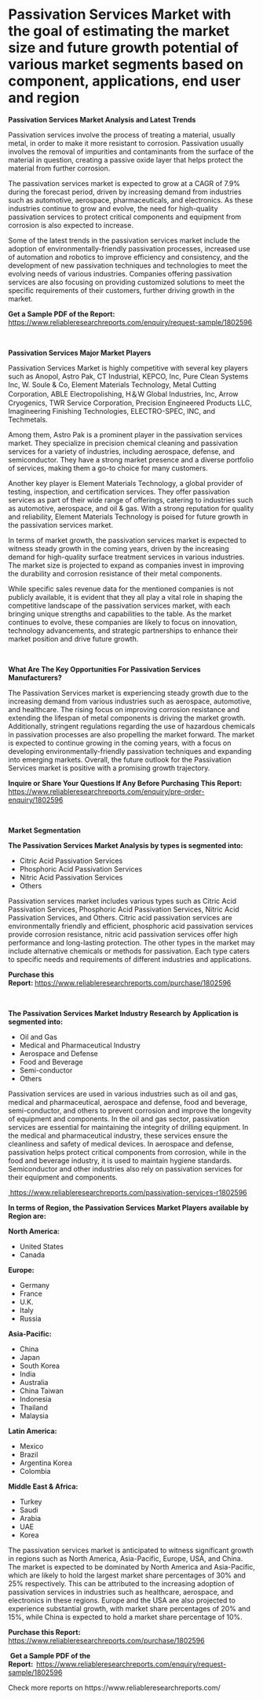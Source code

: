 <p><h1>Passivation Services Market with the goal of estimating the market size and future growth potential of various market segments based on component, applications, end user and region</h1></p><p><strong>Passivation Services Market Analysis and Latest Trends</strong></p>
<p><p>Passivation services involve the process of treating a material, usually metal, in order to make it more resistant to corrosion. Passivation usually involves the removal of impurities and contaminants from the surface of the material in question, creating a passive oxide layer that helps protect the material from further corrosion. </p><p>The passivation services market is expected to grow at a CAGR of 7.9% during the forecast period, driven by increasing demand from industries such as automotive, aerospace, pharmaceuticals, and electronics. As these industries continue to grow and evolve, the need for high-quality passivation services to protect critical components and equipment from corrosion is also expected to increase.</p><p>Some of the latest trends in the passivation services market include the adoption of environmentally-friendly passivation processes, increased use of automation and robotics to improve efficiency and consistency, and the development of new passivation techniques and technologies to meet the evolving needs of various industries. Companies offering passivation services are also focusing on providing customized solutions to meet the specific requirements of their customers, further driving growth in the market.</p></p>
<p><strong>Get a Sample PDF of the Report:&nbsp;</strong> <a href="https://www.reliableresearchreports.com/enquiry/request-sample/1802596">https://www.reliableresearchreports.com/enquiry/request-sample/1802596</a></p>
<p>&nbsp;</p>
<p><strong>Passivation Services Major Market Players</strong></p>
<p><p>Passivation Services Market is highly competitive with several key players such as Anopol, Astro Pak, CT Industrial, KEPCO, Inc, Pure Clean Systems Inc, W. Soule & Co, Element Materials Technology, Metal Cutting Corporation, ABLE Electropolishing, H＆W Global Industries, Inc, Arrow Cryogenics, TWR Service Corporation, Precision Engineered Products LLC, Imagineering Finishing Technologies, ELECTRO-SPEC, INC, and Techmetals.</p><p>Among them, Astro Pak is a prominent player in the passivation services market. They specialize in precision chemical cleaning and passivation services for a variety of industries, including aerospace, defense, and semiconductor. They have a strong market presence and a diverse portfolio of services, making them a go-to choice for many customers.</p><p>Another key player is Element Materials Technology, a global provider of testing, inspection, and certification services. They offer passivation services as part of their wide range of offerings, catering to industries such as automotive, aerospace, and oil & gas. With a strong reputation for quality and reliability, Element Materials Technology is poised for future growth in the passivation services market.</p><p>In terms of market growth, the passivation services market is expected to witness steady growth in the coming years, driven by the increasing demand for high-quality surface treatment services in various industries. The market size is projected to expand as companies invest in improving the durability and corrosion resistance of their metal components.</p><p>While specific sales revenue data for the mentioned companies is not publicly available, it is evident that they all play a vital role in shaping the competitive landscape of the passivation services market, with each bringing unique strengths and capabilities to the table. As the market continues to evolve, these companies are likely to focus on innovation, technology advancements, and strategic partnerships to enhance their market position and drive future growth.</p></p>
<p>&nbsp;</p>
<p><strong>What Are The Key Opportunities For Passivation Services Manufacturers?</strong></p>
<p><p>The Passivation Services market is experiencing steady growth due to the increasing demand from various industries such as aerospace, automotive, and healthcare. The rising focus on improving corrosion resistance and extending the lifespan of metal components is driving the market growth. Additionally, stringent regulations regarding the use of hazardous chemicals in passivation processes are also propelling the market forward. The market is expected to continue growing in the coming years, with a focus on developing environmentally-friendly passivation techniques and expanding into emerging markets. Overall, the future outlook for the Passivation Services market is positive with a promising growth trajectory.</p></p>
<p><strong>Inquire or Share Your Questions If Any Before Purchasing This Report:</strong> <a href="https://www.reliableresearchreports.com/enquiry/pre-order-enquiry/1802596">https://www.reliableresearchreports.com/enquiry/pre-order-enquiry/1802596</a></p>
<p>&nbsp;</p>
<p><strong>Market Segmentation</strong></p>
<p><strong>The Passivation Services Market Analysis by types is segmented into:</strong></p>
<p><ul><li>Citric Acid Passivation Services</li><li>Phosphoric Acid Passivation Services</li><li>Nitric Acid Passivation Services</li><li>Others</li></ul></p>
<p><p>Passivation services market includes various types such as Citric Acid Passivation Services, Phosphoric Acid Passivation Services, Nitric Acid Passivation Services, and Others. Citric acid passivation services are environmentally friendly and efficient, phosphoric acid passivation services provide corrosion resistance, nitric acid passivation services offer high performance and long-lasting protection. The other types in the market may include alternative chemicals or methods for passivation. Each type caters to specific needs and requirements of different industries and applications.</p></p>
<p><strong>Purchase this Report:&nbsp;</strong><a href="https://www.reliableresearchreports.com/purchase/1802596">https://www.reliableresearchreports.com/purchase/1802596</a></p>
<p>&nbsp;</p>
<p><strong>The Passivation Services Market Industry Research by Application is segmented into:</strong></p>
<p><ul><li>Oil and Gas</li><li>Medical and Pharmaceutical Industry</li><li>Aerospace and Defense</li><li>Food and Beverage</li><li>Semi-conductor</li><li>Others</li></ul></p>
<p><p>Passivation services are used in various industries such as oil and gas, medical and pharmaceutical, aerospace and defense, food and beverage, semi-conductor, and others to prevent corrosion and improve the longevity of equipment and components. In the oil and gas sector, passivation services are essential for maintaining the integrity of drilling equipment. In the medical and pharmaceutical industry, these services ensure the cleanliness and safety of medical devices. In aerospace and defense, passivation helps protect critical components from corrosion, while in the food and beverage industry, it is used to maintain hygiene standards. Semiconductor and other industries also rely on passivation services for their equipment and components.</p></p>
<p><a href="https://www.reliableresearchreports.com/passivation-services-r1802596">&nbsp;https://www.reliableresearchreports.com/passivation-services-r1802596</a></p>
<p><strong>In terms of Region, the Passivation Services Market Players available by Region are:</strong></p>
<p>
    <p> <strong> North America: </strong>
        <ul>
            <li>United States</li>
            <li>Canada</li>
        </ul>
        </p> 
    <p> <strong> Europe: </strong>
        <ul>
            <li>Germany</li>
            <li>France</li>
            <li>U.K.</li>
            <li>Italy</li>
            <li>Russia</li>
        </ul>
        </p> 
    <p> <strong> Asia-Pacific: </strong>
        <ul>
            <li>China</li>
            <li>Japan</li>
            <li>South Korea</li>
            <li>India</li>
            <li>Australia</li>
            <li>China Taiwan</li>
            <li>Indonesia</li>
            <li>Thailand</li>
            <li>Malaysia</li>
        </ul>
        </p> 
    <p> <strong> Latin America: </strong>
        <ul>
            <li>Mexico</li>
            <li>Brazil</li>
            <li>Argentina Korea</li>
            <li>Colombia</li>
        </ul>
        </p> 
    <p> <strong> Middle East & Africa: </strong>
        <ul>
            <li>Turkey</li>
            <li>Saudi</li>
            <li>Arabia</li>
            <li>UAE</li>
            <li>Korea</li>
        </ul>
    </p>
    </p>
<p><p>The passivation services market is anticipated to witness significant growth in regions such as North America, Asia-Pacific, Europe, USA, and China. The market is expected to be dominated by North America and Asia-Pacific, which are likely to hold the largest market share percentages of 30% and 25% respectively. This can be attributed to the increasing adoption of passivation services in industries such as healthcare, aerospace, and electronics in these regions. Europe and the USA are also projected to experience substantial growth, with market share percentages of 20% and 15%, while China is expected to hold a market share percentage of 10%.</p></p>
<p><strong>Purchase this Report: </strong><a href="https://www.reliableresearchreports.com/purchase/1802596">https://www.reliableresearchreports.com/purchase/1802596</a></p>
<p>&nbsp;<strong>Get a Sample PDF of the Report:&nbsp;&nbsp;</strong><a href="https://www.reliableresearchreports.com/enquiry/request-sample/1802596">https://www.reliableresearchreports.com/enquiry/request-sample/1802596</a></p>
<p><strong></strong></p>
<p>Check more reports on https://www.reliableresearchreports.com/</p>
